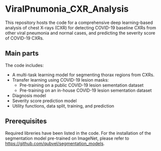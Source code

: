 # ViralPnumonia_CXR_Analysis
This repository hosts the code for a comprehensive deep learning-based analysis of chest X-rays (CXR) for detecting COVID-19 baseline CXRs from other viral pneumonia and normal cases, and predicting the severity score of COVID-19 CXRs.
## Main parts
The code includes:
* A multi-task learning model for segmenting thorax regions from CXRs.
* Transfer learning using COVID-19 lesion masks: 
  * Pre-training on a public COVID-19 lesion sementation dataset
  * Pre-training on an in-house COVID-19 lesion sementation dataset
* Diagnosis model
* Severity score prediction model
* Utility functions, data split, training, and prediction 

## Prerequisites
Required libreries have been listed in the code.
For the installation of the segmentation model pre-trained on ImageNet, please refer to https://github.com/qubvel/segmentation_models.

